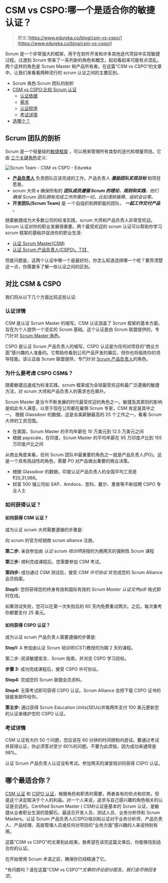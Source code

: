 # CSM vs CSPO:哪一个是适合你的敏捷认证？

> 原文:[https://www.edureka.co/blog/csm-vs-cspo/](https://www.edureka.co/blog/csm-vs-cspo/)

Scrum 是一个非常强大的框架，用于在软件开发和许多其他迭代项目中实现敏捷过程。过渡到 Scrum 带来了一系列新的角色和概念，起初看起来可能有点混乱。两个这样的角色是 Scrum Master 和产品所有者。在这篇“CSM vs CSPO”的文章中，让我们来看看两种流行的 scrum 认证之间的主要区别。

*   Scrum 角色:Scrum 团队的剖析
*   [CSM vs CSPO:比较 Scrum 认证](#comparision)
    *   [认证依据](#basis)
    *   [需求](#demand)
    *   [认证程序](#procedure)
    *   [考试详情](#details)
*   [选哪个？](#csmVScspo)

## Scrum 团队的剖析

Scrum 是一个轻量级的[敏捷框架](https://www.edureka.co/blog/importance-of-agile-pmi-acp/) ，可以用来管理所有类型的迭代和增量项目。它由 [三个关键角色](https://www.edureka.co/blog/what-is-scrum/#ScrumTeam)定义:

![Scrum Team - CSM vs CSPO - Edureka](../Images/c14c9a6ede1292221a99e9685c784e94.png)

*   [**产品负责人**](https://www.edureka.co/blog/product-owner-roles-and-responsibilities/) 负责团队应该完成的工作。产品负责人 ***激励团队实现目标*** 和项目愿景。
*   scrum 大师 e 确保所有的  ***团队成员遵循 Scrum 的理论、规则和实践**。他们确保 Scrum 团队拥有完成工作所需的一切，比如清除路障、组织会议等。*
*   **开发团队(Scrum Team)** 是  一个自组织和跨职能的团队， ***一起工作交付产品*** 。

随着敏捷成为大多数公司的标准实践，scrum 大师和产品负责人非常受欢迎。Scrum 认证对你的职业发展很重要。两个最受欢迎的 scrum 认证可以帮助你学习 scrum 框架的基础并促进你的职业生涯:

*   [认证 Scrum Master(CSM)](https://www.edureka.co/blog/how-to-become-a-certified-scrum-master/)
*   [认证 Scrum 产品负责人(CSPO)。T3】](https://www.edureka.co/blog/how-to-become-a-certified-scrum-product-owner/)

但是问题是，这两个认证中哪一个是最好的，你怎么知道选择哪一个呢？要弄清楚这一点，你需要多了解一些认证之间的区别。

## **对比 CSM & CSPO**

我们将从以下几个方面比较这些认证:

### **认证详情**

CSM 是认证 Scrum Master 的缩写。CSM 认证涵盖了 Scrum 框架的基本方面，旨在为个人提供一个坚实的 Scrum 基础。这个认证是由 Scrum 联盟提供的，专门针对 [Scrum Master 角色](https://www.edureka.co/blog/scrum-master-roles-responsibilities/)。

CSPO 是认证 Scrum 产品负责人的缩写。CSPO 认证是为任何对项目的“商业方面”感兴趣的人准备的。它帮助你看到公司产品开发的幕后，但你也将锻炼你的领导技能。该认证由 Scrum 联盟提供，专门针对 [Scrum 产品负责人](https://www.edureka.co/blog/product-owner-roles-and-responsibilities/)的角色。

### **为什么要考虑 CSPO CSM&？**

随着敏捷迅速成为标准实践，scrum 框架成为全球最受欢迎和最广泛遵循的敏捷方法，对 scrum 大师和产品负责人的需求也在飙升。

Scrum Master 是当今不断发展的时代最受欢迎的角色之一。敏捷及其原则的影响是如此令人满意，以至于现在公司都在雇佣 Scrum 专家，CSM 肯定是其中之一。 根据 Glassdoor 的数据，这是全美薪酬最高的 25 个工作之一。看看 Scrum 大师的工资范围。

*   在美国，Scrum Master 的平均年薪在 10 万美元到 12.5 万美元之间
*   根据 payscale，在印度，Scrum Master 的平均年薪在 95 万印度卢比到 155 万印度卢比之间

从商业角度来看，任何 Scrum 团队中最重要的角色之一就是产品负责人(PO)。这是一个具有挑战性的角色，需要 PO 对产品做出重要的商业决策。

*   根据 Glassdoor 的数据，印度认证产品负责人的全国平均工资是₹20,31,986。
*   财富 500 强公司如 SAP、Amdocs、思科、戴尔、惠普等不断招聘 CSPO 专业人士

### **如何获得认证？**

#### **如何获得 CSM 认证？**

成为认证 scrum 大师需要遵循的步骤是:

向 scrum 的官方经销商 scrum alliance 注册。

**第二步:** 亲自参加由  *认证 scrum 培训师*讲授的为期两天的强制性 Scrum 课程

**第三步:** 顺利完成课程后，您需要参加 CSM 考试。

**第四步:** 成功通过 CSM 测试后，接受  *CSM 许可协议* 并完成您的 Scrum Alliance 会员档案。

**Step5:** 您将获得您的终身有效和国际有效的  *Scrum Master 认证文件*pdf 格式即时在线。

如果测试失败，您可以在第一次失败后的 60 天内免费重试两次。之后，每次重考你都要支付 25 美元。

#### 如何获得 CSPO 认证？

成为认证 scrum 产品负责人需要遵循的步骤是:

**Step1:** A 参加由认证 Scrum 培训师(CST)教授的为期 2 天的课程。

第二步: 阅读敏捷宣言、Scrum 指南，并浏览 CSPO 学习目标。

**步骤 3:** 成功完成课程后，接受 CSPO 许可协议。

**Step4:** 完成您的  Scrum 联盟会员资料。

**Step4:** 无需考试即可获得 CSPO 认证。Scrum Alliance 会把下载 CSPO 证书的链接发邮件给你。

**第五步:** 通过获得 Scrum Education Units(SEUs)并每两年支付 100 美元更新您的认证来维护您的 CSPO 认证。

### **考试详情**

CSM 认证有大约 50 个问题，您应该在 60 分钟的时间限制内尝试。要通过考试并获得认证，你必须答对至少 60%的问题。不要为此烦恼，因为成功率通常是 98%。

认证 Scrum 产品负责人认证没有考试。参加两天的课堂培训将获得 CSPO 认证。

## 哪个最适合你？

[CSM 认证](https://www.edureka.co/certified-scrum-master-certification-training) 和 [CSPO 认证](https://www.edureka.co/cspo-certification-training)，根据角色和职责的需要，两者各有的优点和优势。但是这个决定取决于个人的利益。对一个人来说，追求与自己感兴趣的角色相关的认证是合适的。Certified Scrum Master ( CSM)认证是基本的 Scrum 认证，是敏捷从业者职业生涯的垫脚石，最适合开发人员、测试人员、业务分析师和 Scrum Masters。认证 Scrum 产品负责人(CSPO)培训和认证对于业务分析师、产品负责人、产品经理、高层管理人员或任何对项目的“业务方面”感兴趣的人来说特别有用。

这篇“CSM vs CSPO”的文章到此结束。我希望在读完这篇文章后，你能够找到适合你的认证。

在开始使用 Scrum 术语之前，确保你已经精通了它。

*有问题吗？请在这篇“CSM vs CSPO”**文章的评论部分提及，我们会尽快回复您。*